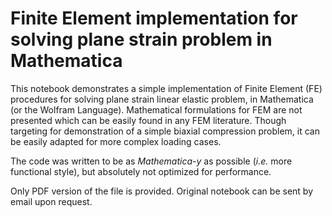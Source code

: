 # Finite Element implementation for solving plane strain problem in Mathematica

This notebook demonstrates a simple implementation of Finite Element (FE) procedures for solving plane strain linear elastic problem, in Mathematica (or the Wolfram Language). Mathematical formulations for FEM are not presented which can be easily found in any FEM literature. 
Though targeting for demonstration of a simple biaxial compression problem, it can be easily adapted for more complex loading cases. 

The code was written to be as *Mathematica-y* as possible (*i.e.* more functional style), but absolutely not optimized for performance. 

Only PDF version of the file is provided. Original notebook can be sent by email upon request.
